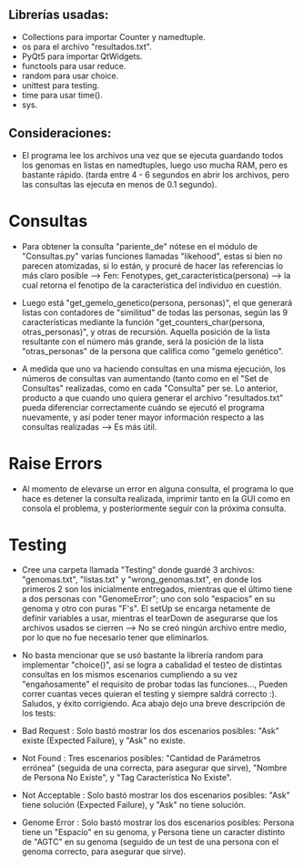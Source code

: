 ﻿## Librerías usadas:

- Collections para importar Counter y namedtuple.
- os para el archivo "resultados.txt".
- PyQt5 para importar QtWidgets.
- functools para usar reduce.
- random para usar choice.
- unittest para testing.
- time para usar time().
- sys.


## Consideraciones:

- El programa lee los archivos una vez que se ejecuta guardando todos los genomas en listas en namedtuples, luego uso mucha RAM, pero es bastante rápido. (tarda entre 4 - 6
  segundos en abrir los archivos, pero las consultas las ejecuta en menos de 0.1 segundo).

# Consultas
- Para obtener la consulta "pariente_de" nótese en el módulo de "Consultas.py" varias funciones llamadas "likehood", estas si bien no parecen atomizadas, si lo están, y
  procuré de hacer las referencias lo más claro posible --> Fen: Fenotypes, get_característica(persona) --> la cual retorna el fenotipo de la característica del individuo
  en cuestión.

- Luego está "get_gemelo_genetico(persona, personas)", el que generará listas con contadores de "similitud" de todas las personas, según las 9 características mediante
  la función "get_counters_char(persona, otras_personas)", y otras de recursión. Aquella posición de la lista resultante con el número más grande, será la posición de la 
  lista "otras_personas" de la persona que califica como "gemelo genético".

- A medida que uno va haciendo consultas en una misma ejecución, los números de consultas van aumentando (tanto como en el "Set de Consultas" realizadas, como en cada
  "Consulta" per se. Lo anterior, producto a que cuando uno quiera generar el archivo "resultados.txt" pueda diferenciar correctamente cuándo se ejecutó el programa
  nuevamente, y así poder tener mayor información respecto a las consultas realizadas --> Es más útil.

# Raise Errors
- Al momento de elevarse un error en alguna consulta, el programa lo que hace es detener la consulta realizada, imprimir tanto en la GUI como en consola el problema, y
  posteriormente seguir con la próxima consulta.

# Testing
- Cree una carpeta llamada "Testing" donde guardé 3 archivos: "genomas.txt", "listas.txt" y "wrong_genomas.txt", en donde los primeros 2 son los inicialmente entregados,
  mientras que el último tiene a dos personas con "GenomeError"; uno con solo "espacios" en su genoma y otro con puras "F's". El setUp se encarga netamente de definir
  variables a usar, mientras el tearDown de asegurarse que los archivos usados se cierren --> No se creó ningún archivo entre medio, por lo que no fue necesario tener que
  eliminarlos.

- No basta mencionar que se usó bastante la librería random para implementar "choice()", así se logra a cabalidad el testeo de distintas consultas en los mismos escenarios
  cumpliendo a su vez "engañosamente" el requisito de probar todas las funciones..., Pueden correr cuantas veces quieran el testing y siempre saldrá correcto :). Saludos, y
  éxito corrigiendo. Aca abajo dejo una breve descripción de los tests:

- Bad Request    : Solo bastó mostrar los dos escenarios posibles: "Ask" existe (Expected Failure), y "Ask" no existe.
- Not Found      : Tres escenarios posibles: "Cantidad de Parámetros errónea" (seguida de una correcta, para asegurar que sirve), "Nombre de Persona No Existe", y "Tag 
	           Característica No Existe".
- Not Acceptable : Solo bastó mostrar los dos escenarios posibles: "Ask" tiene solución (Expected Failure), y "Ask" no tiene solución.
- Genome Error   : Solo bastó mostrar los dos escenarios posibles: Persona tiene un "Espacio" en su genoma, y Persona tiene un caracter distinto de "AGTC" en su genoma
 		   (seguido de un test de una persona con el genoma correcto, para asegurar que sirve).